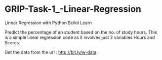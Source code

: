 # GRIP-Task-1_-Linear-Regression

Linear Regression with Python Scikit Learn

Predict the percentage of an student based on the no. of study hours. This is a simple linear regression code as it involves just 2 variables Hours and Scores.

Get the data from the url : http://bit.ly/w-data
